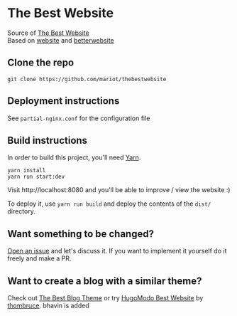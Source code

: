 # The Best Website
Source of [The Best Website](https://thebestmotherfucking.website)  
Based on [website](http://motherfuckingwebsite.com/) and [betterwebsite](http://bettermotherfuckingwebsite.com/)

## Clone the repo
`git clone https://github.com/mariot/thebestwebsite`

## Deployment instructions
See `partial-nginx.conf` for the configuration file  
## Build instructions
In order to build this project, you'll need [Yarn](https://yarnpkg.com/).

```
yarn install
yarn run start:dev
```

Visit http://localhost:8080 and you'll be able to improve / view the website :)

To deploy it, use `yarn run build` and deploy the contents of the `dist/` directory.

## Want something to be changed?
[Open an issue](https://github.com/denysvitali/thebestmotherfuckingwebsite/issues) and let's discuss it. If you want to implement it yourself do it freely and make a PR.

## Want to create a blog with a similar theme?
Check out [The Best Blog Theme](https://github.com/denysvitali/hugo-thebestmotherfuckingblog) or try [HugoModo Best Website](https://github.com/hugomodo/hugomodo-best-motherfucking-website) by [thombruce](https://github.com/thombruce).
bhavin is added